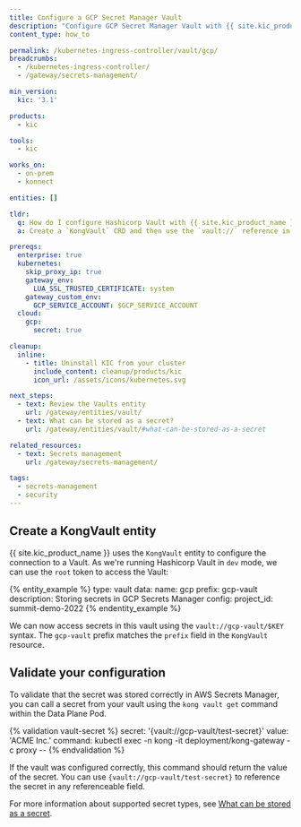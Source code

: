 ```yaml
---
title: Configure a GCP Secret Manager Vault
description: "Configure GCP Secret Manager Vault with {{ site.kic_product_name }} and the KongVault CRD"
content_type: how_to

permalink: /kubernetes-ingress-controller/vault/gcp/
breadcrumbs:
  - /kubernetes-ingress-controller/
  - /gateway/secrets-management/

min_version:
  kic: '3.1'

products:
  - kic

tools:
  - kic

works_on:
  - on-prem
  - konnect

entities: []

tldr:
  q: How do I configure Hashicorp Vault with {{ site.kic_product_name }}?
  a: Create a `KongVault` CRD and then use the `vault://` reference in your plugin configuration

prereqs:
  enterprise: true
  kubernetes:
    skip_proxy_ip: true
    gateway_env:
      LUA_SSL_TRUSTED_CERTIFICATE: system
    gateway_custom_env:
      GCP_SERVICE_ACCOUNT: $GCP_SERVICE_ACCOUNT
  cloud:
    gcp:
      secret: true

cleanup:
  inline:
    - title: Uninstall KIC from your cluster
      include_content: cleanup/products/kic
      icon_url: /assets/icons/kubernetes.svg

next_steps:
  - text: Review the Vaults entity
    url: /gateway/entities/vault/
  - text: What can be stored as a secret?
    url: /gateway/entities/vault/#what-can-be-stored-as-a-secret     

related_resources:
  - text: Secrets management
    url: /gateway/secrets-management/

tags:
  - secrets-management
  - security
---
```



## Create a KongVault entity

{{ site.kic_product_name }} uses the `KongVault` entity to configure the connection to a Vault. As we're running Hashicorp Vault in `dev` mode, we can use the `root` token to access the Vault:

{% entity_example %}
type: vault
data:
  name: gcp
  prefix: gcp-vault
  description: Storing secrets in GCP Secrets Manager
  config:
    project_id: summit-demo-2022
{% endentity_example %}

We can now access secrets in this vault using the `vault://gcp-vault/$KEY` syntax. The `gcp-vault` prefix matches the `prefix` field in the `KongVault` resource.

## Validate your configuration

To validate that the secret was stored correctly in AWS Secrets Manager, you can call a secret from your vault using the `kong vault get` command within the Data Plane Pod.

{% validation vault-secret %}
secret: '{vault://gcp-vault/test-secret}'
value: 'ACME Inc.'
command: kubectl exec -n kong -it deployment/kong-gateway -c proxy --
{% endvalidation %}

If the vault was configured correctly, this command should return the value of the secret. You can use `{vault://gcp-vault/test-secret}` to reference the secret in any referenceable field.

For more information about supported secret types, see [What can be stored as a secret](/gateway/entities/vault/#what-can-be-stored-as-a-secret). 